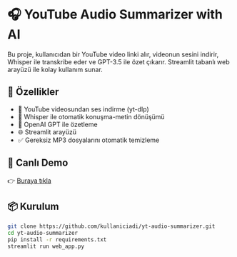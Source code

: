 # 🎧 YouTube Audio Summarizer with AI

Bu proje, kullanıcıdan bir YouTube video linki alır, videonun sesini indirir, Whisper ile transkribe eder ve GPT-3.5 ile özet çıkarır. Streamlit tabanlı web arayüzü ile kolay kullanım sunar.

## 🔧 Özellikler
- 🎥 YouTube videosundan ses indirme (yt-dlp)
- 🧠 Whisper ile otomatik konuşma-metin dönüşümü
- 📝 OpenAI GPT ile özetleme
- 🌐 Streamlit arayüzü
- ✅ Gereksiz MP3 dosyalarını otomatik temizleme

## 🚀 Canlı Demo
👉 [Buraya tıkla](https://yt-audio-summarizer.streamlit.app/)

## 📦 Kurulum

```bash
git clone https://github.com/kullaniciadi/yt-audio-summarizer.git
cd yt-audio-summarizer
pip install -r requirements.txt
streamlit run web_app.py
